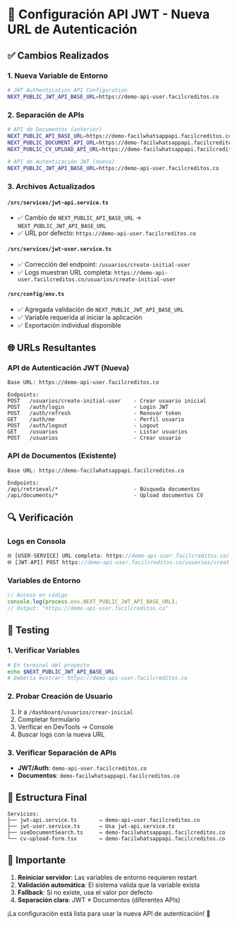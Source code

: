 # 🔧 Configuración API JWT - Nueva URL de Autenticación

## ✅ Cambios Realizados

### 1. **Nueva Variable de Entorno**
```bash
# JWT Authentication API Configuration
NEXT_PUBLIC_JWT_API_BASE_URL=https://demo-api-user.facilcreditos.co
```

### 2. **Separación de APIs**
```bash
# API de Documentos (anterior)
NEXT_PUBLIC_API_BASE_URL=https://demo-facilwhatsappapi.facilcreditos.co
NEXT_PUBLIC_DOCUMENT_API_URL=https://demo-facilwhatsappapi.facilcreditos.co/api/retrieval
NEXT_PUBLIC_CV_UPLOAD_API_URL=https://demo-facilwhatsappapi.facilcreditos.co/api/documents

# API de Autenticación JWT (nueva)
NEXT_PUBLIC_JWT_API_BASE_URL=https://demo-api-user.facilcreditos.co
```

### 3. **Archivos Actualizados**

#### `/src/services/jwt-api.service.ts`
- ✅ Cambio de `NEXT_PUBLIC_API_BASE_URL` → `NEXT_PUBLIC_JWT_API_BASE_URL`
- ✅ URL por defecto: `https://demo-api-user.facilcreditos.co`

#### `/src/services/jwt-user.service.ts`  
- ✅ Corrección del endpoint: `/usuarios/create-initial-user`
- ✅ Logs muestran URL completa: `https://demo-api-user.facilcreditos.co/usuarios/create-initial-user`

#### `/src/config/env.ts`
- ✅ Agregada validación de `NEXT_PUBLIC_JWT_API_BASE_URL`
- ✅ Variable requerida al iniciar la aplicación
- ✅ Exportación individual disponible

## 🌐 URLs Resultantes

### API de Autenticación JWT (Nueva)
```
Base URL: https://demo-api-user.facilcreditos.co

Endpoints:
POST   /usuarios/create-initial-user    - Crear usuario inicial
POST   /auth/login                      - Login JWT
POST   /auth/refresh                    - Renovar token  
GET    /auth/me                         - Perfil usuario
POST   /auth/logout                     - Logout
GET    /usuarios                        - Listar usuarios
POST   /usuarios                        - Crear usuario
```

### API de Documentos (Existente)
```
Base URL: https://demo-facilwhatsappapi.facilcreditos.co

Endpoints:
/api/retrieval/*                        - Búsqueda documentos
/api/documents/*                        - Upload documentos CV
```

## 🔍 Verificación

### Logs en Consola
```javascript
🌐 [USER-SERVICE] URL completa: https://demo-api-user.facilcreditos.co/usuarios/create-initial-user
🌐 [JWT-API] POST https://demo-api-user.facilcreditos.co/usuarios/create-initial-user
```

### Variables de Entorno
```javascript
// Acceso en código
console.log(process.env.NEXT_PUBLIC_JWT_API_BASE_URL);
// Output: "https://demo-api-user.facilcreditos.co"
```

## 🧪 Testing

### 1. Verificar Variables
```bash
# En terminal del proyecto
echo $NEXT_PUBLIC_JWT_API_BASE_URL
# Debería mostrar: https://demo-api-user.facilcreditos.co
```

### 2. Probar Creación de Usuario
1. Ir a `/dashboard/usuarios/crear-inicial`
2. Completar formulario
3. Verificar en DevTools → Console
4. Buscar logs con la nueva URL

### 3. Verificar Separación de APIs
- **JWT/Auth**: `demo-api-user.facilcreditos.co`
- **Documentos**: `demo-facilwhatsappapi.facilcreditos.co`

## 📝 Estructura Final

```
Servicios:
├── jwt-api.service.ts       → demo-api-user.facilcreditos.co
├── jwt-user.service.ts      → Usa jwt-api.service.ts
├── useDocumentSearch.ts     → demo-facilwhatsappapi.facilcreditos.co
└── cv-upload-form.tsx       → demo-facilwhatsappapi.facilcreditos.co
```

## 🚨 Importante

1. **Reiniciar servidor**: Las variables de entorno requieren restart
2. **Validación automática**: El sistema valida que la variable exista
3. **Fallback**: Si no existe, usa el valor por defecto
4. **Separación clara**: JWT ≠ Documentos (diferentes APIs)

¡La configuración está lista para usar la nueva API de autenticación! 🎉